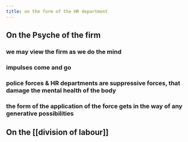 ```yaml
---
title: on the form of the HR department
---
```


## On the Psyche of the firm
### we may view the firm as we do the mind
### impulses come and go
### police forces & HR departments are suppressive forces, that damage the mental health of the body
### the form of the application of the force gets in the way of any generative possibilities
## On the [[division of labour]]
###
